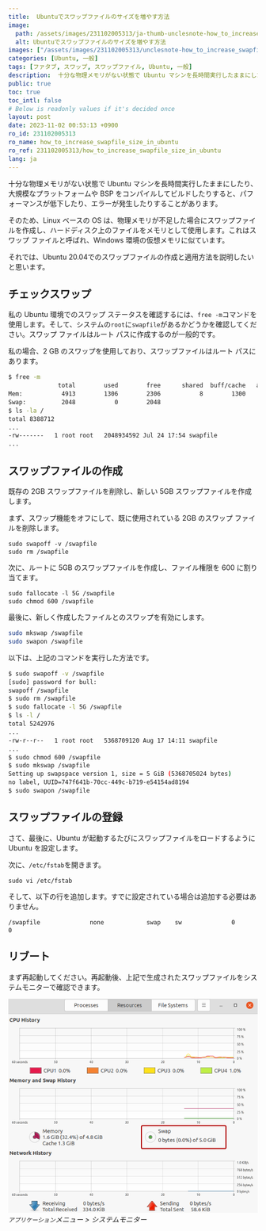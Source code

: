 ```yaml
---
title:  Ubuntuでスワップファイルのサイズを増やす方法
image:
  path: /assets/images/231102005313/ja-thumb-unclesnote-how_to_increase_swapfile_size_in_ubuntu.png
  alt: Ubuntuでスワップファイルのサイズを増やす方法
images: ["/assets/images/231102005313/unclesnote-how_to_increase_swapfile_size_in_ubuntu-applications_menu_system_monitor.png"]
categories: [Ubuntu, 一般]
tags: [ファタブ, スワップ, スワップファイル, Ubuntu, 一般]
description:  十分な物理メモリがない状態で Ubuntu マシンを長時間実行したままにしたり、大規模なプラットフォームや BSP をコンパイルして構築したりすると、パフォーマンスが低下したり、エラーが発生したりすることがあります。そのため、Linux ベースの OS は、物理メモリが不足した場合にスワップファイルを作成し、ハードデ
public: true
toc: true
toc_intl: false
# Below is readonly values if it's decided once
layout: post
date: 2023-11-02 00:53:13 +0900
ro_id: 231102005313
ro_name: how_to_increase_swapfile_size_in_ubuntu
ro_ref: 231102005313/how_to_increase_swapfile_size_in_ubuntu
lang: ja
---
```

十分な物理メモリがない状態で Ubuntu マシンを長時間実行したままにしたり、大規模なプラットフォームや BSP をコンパイルしてビルドしたりすると、パフォーマンスが低下したり、エラーが発生したりすることがあります。  

そのため、Linux ベースの OS は、物理メモリが不足した場合にスワップファイルを作成し、ハードディスク上のファイルをメモリとして使用します。これはスワップ ファイルと呼ばれ、Windows 環境の仮想メモリに似ています。  

それでは、Ubuntu 20.04でのスワップファイルの作成と適用方法を説明したいと思います。  
## チェックスワップ
私の Ubuntu 環境でのスワップ ステータスを確認するには、`free -m`コマンドを使用します。そして、システムの`root`に`swapfile`があるかどうかを確認してください。スワップ ファイルはルート パスに作成するのが一般的です。  

私の場合、2 GB のスワップを使用しており、スワップファイルはルート パスにあります。  

````bash
$ free -m
              total        used        free      shared  buff/cache   available
Mem:           4913        1306        2306           8        1300        3359
Swap:          2048           0        2048
$ ls -la /
total 8388712
...
-rw-------   1 root root   2048934592 Jul 24 17:54 swapfile
...
````
## スワップファイルの作成
既存の 2GB スワップファイルを削除し、新しい 5GB スワップファイルを作成します。  

まず、スワップ機能をオフにして、既に使用されている 2GB のスワップ ファイルを削除します。  

```shell
sudo swapoff -v /swapfile
sudo rm /swapfile
```
次に、ルートに 5GB のスワップファイルを作成し、ファイル権限を 600 に割り当てます。  

```shell
sudo fallocate -l 5G /swapfile
sudo chmod 600 /swapfile 
```
最後に、新しく作成したファイルとのスワップを有効にします。  

```bash
sudo mkswap /swapfile
sudo swapon /swapfile
```
以下は、上記のコマンドを実行した方法です。  

```bash
$ sudo swapoff -v /swapfile
[sudo] password for bull: 
swapoff /swapfile
$ sudo rm /swapfile
$ sudo fallocate -l 5G /swapfile
$ ls -l /
total 5242976
...
-rw-r--r--   1 root root   5368709120 Aug 17 14:11 swapfile
...
$ sudo chmod 600 /swapfile 
$ sudo mkswap /swapfile
Setting up swapspace version 1, size = 5 GiB (5368705024 bytes)
no label, UUID=747f641b-70cc-449c-b719-e54154ad8194
$ sudo swapon /swapfile
```
## スワップファイルの登録
さて、最後に、Ubuntu が起動するたびにスワップファイルをロードするように Ubuntu を設定します。  

次に、`/etc/fstab`を開きます。  

```shell
sudo vi /etc/fstab    
```
そして、以下の行を追加します。すでに設定されている場合は追加する必要はありません。  

```shell
/swapfile              none            swap    sw              0       0
```
## リブート
まず再起動してください。再起動後、上記で生成されたスワップファイルをシステムモニターで確認できます。  

![`アプリケーション`メニュー > システムモニター](/assets/images/231102005313/unclesnote-how_to_increase_swapfile_size_in_ubuntu-applications_menu_system_monitor.png)
_`アプリケーション`メニュー > システムモニター_

